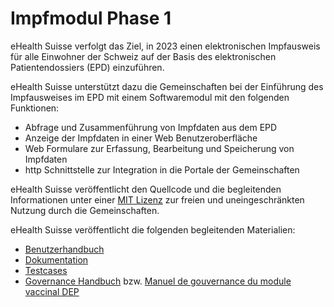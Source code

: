 # Impfmodul Phase 1

eHealth Suisse verfolgt das Ziel, in 2023 einen elektronischen Impfausweis für alle
Einwohner der Schweiz auf der Basis des elektronischen Patientendossiers (EPD)
einzuführen.

eHealth Suisse unterstützt dazu die Gemeinschaften bei der Einführung des Impfausweises
im EPD mit einem Softwaremodul mit den folgenden Funktionen:

- Abfrage und Zusammenführung von Impfdaten aus dem EPD
- Anzeige der Impfdaten in einer Web Benutzeroberfläche
- Web Formulare zur Erfassung, Bearbeitung und Speicherung von Impfdaten
- http Schnittstelle zur Integration in die Portale der Gemeinschaften

eHealth Suisse veröffentlicht den Quellcode und die begleitenden Informationen
unter einer [MIT Lizenz](./Documentation/DE/09_License.md) zur freien und
uneingeschränkten Nutzung durch die Gemeinschaften.

eHealth Suisse veröffentlicht die folgenden begleitenden Materialien:
- [Benutzerhandbuch](./UserGuide/Version-1.1/DE/Benutzerhandbuch-Impfmodul_V1.1_de.pdf)      
- [Dokumentation](./Documentation/DE/README.md)
- [Testcases](./Testcases/DE/README.md)
- [Governance Handbuch](./Documentation/DE/GovernanceHandbuch_Impfmodul_D_V01.00.pdf) bzw. [Manuel de gouvernance du module vaccinal DEP](./Documentation/FR/GovernanceHandbuch_Impfmodul_F_V01.00.pdf) 
